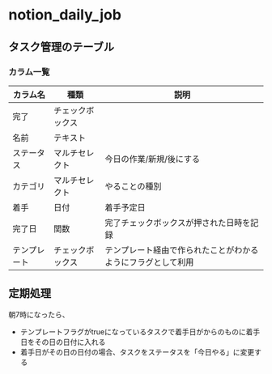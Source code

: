 # notion_daily_job

## タスク管理のテーブル

### カラム一覧

カラム名|種類|説明
-|-|-
完了|チェックボックス|
名前|テキスト|
ステータス|マルチセレクト| 今日の作業/新規/後にする
カテゴリ|マルチセレクト|やることの種別
着手|日付|着手予定日
完了日|関数|完了チェックボックスが押された日時を記録
テンプレート|チェックボックス|テンプレート経由で作られたことがわかるようにフラグとして利用

## 定期処理

朝7時になったら、

* テンプレートフラグがtrueになっているタスクで着手日がからのものに着手日をその日の日付に入れる
* 着手日がその日の日付の場合、タスクをステータスを「今日やる」に変更する
